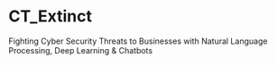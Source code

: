 # CT_Extinct
Fighting Cyber Security Threats to Businesses with Natural Language Processing, Deep Learning &amp; Chatbots
